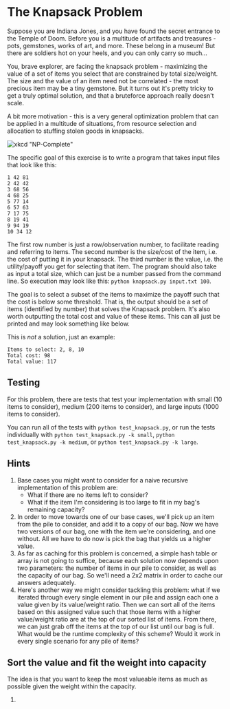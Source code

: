 # The Knapsack Problem

Suppose you are Indiana Jones, and you have found the secret entrance to the Temple of Doom. Before you is a multitude of artifacts and treasures - pots, gemstones, works of art, and more. These belong in a museum! But there are soldiers hot on your heels, and you can only carry so much...

You, brave explorer, are facing the knapsack problem - maximizing the value of a set of items you select that are constrained by total size/weight. The size and the value of an item need not be correlated - the most precious item may be a tiny gemstone. But it turns out it's pretty tricky to get a truly optimal solution, and that a bruteforce approach really doesn't scale.

A bit more motivation - this is a very general optimization problem that can be applied in a multitude of situations, from resource selection and allocation to stuffing stolen goods in knapsacks.

![xkcd "NP-Complete"](https://imgs.xkcd.com/comics/np_complete.png "General solutions get you a 50% tip.")

The specific goal of this exercise is to write a program that takes input files that look like this:

```
1 42 81
2 42 42
3 68 56
4 68 25
5 77 14
6 57 63
7 17 75
8 19 41
9 94 19
10 34 12
```

The first row number is just a row/observation number, to facilitate reading and referring to items. The second number is the size/cost of the item, i.e. the cost of putting it in your knapsack. The third number is the value, i.e. the utility/payoff you get for selecting that item. The program should also take as input a total size, which can just be a number passed from the command line. So execution may look like this: `python knapsack.py input.txt 100`.

The goal is to select a subset of the items to maximize the payoff such that the cost is below some threshold. That is, the output should be a set of items (identified by number) that solves the Knapsack problem. It's also worth outputting the total cost and value of these items. This can all just be printed and may look something like below.

This is *not* a solution, just an example:

```
Items to select: 2, 8, 10
Total cost: 98
Total value: 117
```

## Testing
For this problem, there are tests that test your implementation with small (10 items to consider), medium (200 items to consider), and large inputs (1000 items to consider).

You can run all of the tests with `python test_knapsack.py`, or run the tests individually with `python test_knapsack.py -k small`, `python test_knapsack.py -k medium`, or `python test_knapsack.py -k large`.

## Hints
1. Base cases you might want to consider for a naive recursive implementation of this problem are:
   * What if there are no items left to consider?
   * What if the item I'm considering is too large to fit in my bag's remaining capacity?
2. In order to move towards one of our base cases, we'll pick up an item from the pile to consider, and add it to a copy of our bag. Now we have two versions of our bag, one with the item we're considering, and one without. All we have to do now is pick the bag that yields us a higher value. 
3. As far as caching for this problem is concerned, a simple hash table or array is not going to suffice, because each solution now depends upon two parameters: the number of items in our pile to consider, as well as the capacity of our bag. So we'll need a 2x2 matrix in order to cache our answers adequately. 
4. Here's another way we might consider tackling this problem: what if we iterated through every single element in our pile and assign each one a value given by its value/weight ratio. Then we can sort all of the items based on this assigned value such that those items with a higher value/weight ratio are at the top of our sorted list of items. From there, we can just grab off the items at the top of our list until our bag is full. What would be the runtime complexity of this scheme? Would it work in every single scenario for any pile of items?


## Sort the value and fit the weight into capacity
The idea is that you want to keep the most valueable items as much as possible given the weight within the capacity.

1. 
